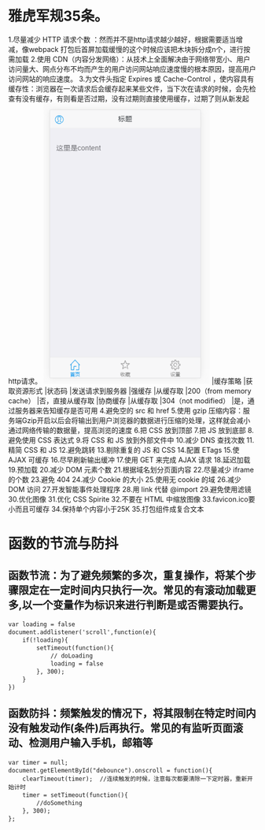 # 雅虎军规35条。  
1.尽量减少 HTTP 请求个数 ：然而并不是http请求越少越好，根据需要适当增减，像webpack 打包后首屏加载缓慢的这个时候应该把木块拆分成n个，进行按需加载
2.使用 CDN（内容分发网络）：从技术上全面解决由于网络带宽小、用户访问量大、网点分布不均而产生的用户访问网站响应速度慢的根本原因，提高用户访问网站的响应速度。
3.为文件头指定 Expires 或 Cache-Control ，使内容具有缓存性：浏览器在一次请求后会缓存起来某些文件，当下次在请求的时候，会先检查有没有缓存，有则看是否过期，没有过期则直接使用缓存，过期了则从新发起http请求。
	![Image text](https://raw.githubusercontent.com/hongmaju/light7Local/master/img/productShow/20170518152848.png)
	|缓存策略	|获取资源形式	|状态码	|发送请求到服务器
	|强缓存	    |从缓存取	|200（from memory cache）	|否，直接从缓存取
	|协商缓存	|从缓存取	|304（not modified）	|是，通过服务器来告知缓存是否可用
4.避免空的 src 和 href
5.使用 gzip 压缩内容：服务端Gzip开启以后会将输出到用户浏览器的数据进行压缩的处理，这样就会减小通过网络传输的数据量，提高浏览的速度
6.把 CSS 放到顶部
7.把 JS 放到底部
8.避免使用 CSS 表达式
9.将 CSS 和 JS 放到外部文件中
10.减少 DNS 查找次数
11.精简 CSS 和 JS
12.避免跳转
13.剔除重复的 JS 和 CSS
14.配置 ETags
15.使 AJAX 可缓存
16.尽早刷新输出缓冲
17.使用 GET 来完成 AJAX 请求
18.延迟加载
19.预加载
20.减少 DOM 元素个数
21.根据域名划分页面内容
22.尽量减少 iframe 的个数
23.避免 404
24.减少 Cookie 的大小
25.使用无 cookie 的域
26.减少 DOM 访问
27.开发智能事件处理程序
28.用 link 代替 @import
29.避免使用滤镜
30.优化图像
31.优化 CSS Spirite
32.不要在 HTML 中缩放图像
33.favicon.ico要小而且可缓存
34.保持单个内容小于25K
35.打包组件成复合文本



# 函数的节流与防抖  
## 函数节流：为了避免频繁的多次，重复操作，将某个步骤限定在一定时间内只执行一次。常见的有滚动加载更多,以一个变量作为标识来进行判断是或否需要执行。    

``` 
var loading = false
document.addlistener('scroll',function(e){
	if(!loading){
		setTimeout(function(){
			// doLoading
			loading = false
		}, 300);
	}
})
```  
## 函数防抖：频繁触发的情况下，将其限制在特定时间内没有触发动作(条件)后再执行。常见的有监听页面滚动、检测用户输入手机，邮箱等
``` 
var timer = null;
document.getElementById("debounce").onscroll = function(){
    clearTimeout(timer);  //连续触发的时候，注意每次都要清除一下定时器，重新开始计时
    timer = setTimeout(function(){
        //doSomething
    }, 300);
};  
```  

